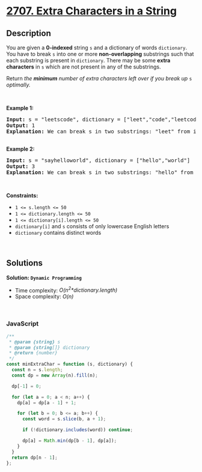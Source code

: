 # [2707. Extra Characters in a String](https://leetcode.com/problems/extra-characters-in-a-string)

## Description

<div class="elfjS" data-track-load="description_content"><p>You are given a <strong>0-indexed</strong> string <code>s</code> and a dictionary of words <code>dictionary</code>. You have to break <code>s</code> into one or more <strong>non-overlapping</strong> substrings such that each substring is present in <code>dictionary</code>. There may be some <strong>extra characters</strong> in <code>s</code> which are not present in any of the substrings.</p>

<p>Return <em>the <strong>minimum</strong> number of extra characters left over if you break up </em><code>s</code><em> optimally.</em></p>

<p>&nbsp;</p>
<p><strong class="example">Example 1:</strong></p>

<pre><strong>Input:</strong> s = "leetscode", dictionary = ["leet","code","leetcode"]
<strong>Output:</strong> 1
<strong>Explanation:</strong> We can break s in two substrings: "leet" from index 0 to 3 and "code" from index 5 to 8. There is only 1 unused character (at index 4), so we return 1.

</pre>

<p><strong class="example">Example 2:</strong></p>

<pre><strong>Input:</strong> s = "sayhelloworld", dictionary = ["hello","world"]
<strong>Output:</strong> 3
<strong>Explanation:</strong> We can break s in two substrings: "hello" from index 3 to 7 and "world" from index 8 to 12. The characters at indices 0, 1, 2 are not used in any substring and thus are considered as extra characters. Hence, we return 3.
</pre>

<p>&nbsp;</p>
<p><strong>Constraints:</strong></p>

<ul>
	<li><code>1 &lt;= s.length &lt;= 50</code></li>
	<li><code>1 &lt;= dictionary.length &lt;= 50</code></li>
	<li><code>1 &lt;= dictionary[i].length &lt;= 50</code></li>
	<li><code>dictionary[i]</code>&nbsp;and <code>s</code> consists of only lowercase English letters</li>
	<li><code>dictionary</code> contains distinct words</li>
</ul>
</div>

<p>&nbsp;</p>

## Solutions

**Solution: `Dynamic Programming`**

- Time complexity: <em>O(n<sup>2</sup>\*dictionary.length)</em>
- Space complexity: <em>O(n)</em>

<p>&nbsp;</p>

### **JavaScript**

```js
/**
 * @param {string} s
 * @param {string[]} dictionary
 * @return {number}
 */
const minExtraChar = function (s, dictionary) {
  const n = s.length;
  const dp = new Array(n).fill(n);

  dp[-1] = 0;

  for (let a = 0; a < n; a++) {
    dp[a] = dp[a - 1] + 1;

    for (let b = 0; b <= a; b++) {
      const word = s.slice(b, a + 1);

      if (!dictionary.includes(word)) continue;

      dp[a] = Math.min(dp[b - 1], dp[a]);
    }
  }
  return dp[n - 1];
};
```
